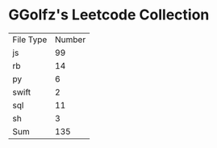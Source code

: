 # GGolfz's Leetcode Collection

<table><tr><td>File Type</td><td>Number</td></tr><tr><td>js</td><td>99</td></tr><tr><td>rb</td><td>14</td></tr><tr><td>py</td><td>6</td></tr><tr><td>swift</td><td>2</td></tr><tr><td>sql</td><td>11</td></tr><tr><td>sh</td><td>3</td></tr><tr><td>Sum</td><td>135</td></tr></table>